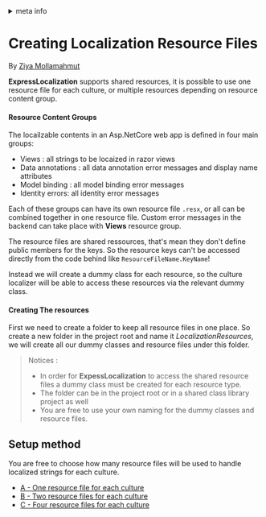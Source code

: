 <!-- meta tags details, will be assigned to meta tags inside header by js -->
<div id="meta-info">
<details><summary>meta info</summary>

> * Title: <i id="md-title">Creating Localization Resource Files</i>
> * Keywords: <i id="md-keywords">localization, asp.net-core, express-localization, resource, files</i>
> * Description: <i id="md-description">Learn about how to create localization resource files for ExpressLocalization in Asp.Net Core.</i>
> * Author: <i id="md-author">Ziya Mollamahmut</i>
> * Date: <i id="md-date">08-Aug-2020</i>
> * Image: <i id="md-image">https://github.com/LazZiya/Docs/raw/master/LazZiya.ExpressLocalization/v4.0/images/lazziya-express-localization-logo.png</i>
> * Image-alt: <i id="md-image-alt">LazZiya.ExpressLocalization Logo</i>
> * Version: <i id="md-version">v4.0</i>

</details>
</div>

# Creating Localization Resource Files

By [Ziya Mollamahmut](https://github.com/LazZiya)

**ExpressLocalization** supports shared resources, it is possible to use one resource file for each culture, or multiple resources depending on resource content group.

#### Resource Content Groups
The locailzable contents in an Asp.NetCore web app is defined in four main groups:

- Views : all strings to be locaized in razor views
- Data annotations : all data annotation error messages and display name attributes
- Model binding : all model binding error messages
- Identity errors: all identity error messages

Each of these groups can have its own resource file `.resx`, or all can be combined together in one resource file. Custom error messages in the backend can take place with **Views** resource group.

The resource files are shared ressources, that's mean they don't define public members for the keys. So the resource keys can't be accessed directly from the code behind like `ResourceFileName.KeyName`! 

Instead we will create a dummy class for each resource, so the culture localizer will be able to access these resources via the relevant dummy class.

#### Creating The resources
First we need to create a folder to keep all resource files in one place. So create a new folder in the project root and name it _LocalizationResources_, we will create all our dummy classes and resource files under this folder.

> Notices : 
> - In order for **ExpessLocalization** to access the shared resource files a dummy class must be created for each resource type.
> - The folder can be in the project root or in a shared class library project as well
> - You are free to use your own naming for the dummy classes and resource files.

## Setup method
You are free to choose how many resource files will be used to handle localized strings for each culture.
- [A - One resource file for each culture](One-Resource-File.md)
- [B - Two resource files for each culture](Two-Resource-Files.md)
- [C - Four resource files for each culture](Four-Resource-Files.md)